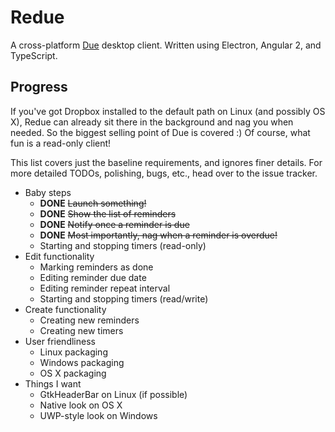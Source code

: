 # Redue

A cross-platform [Due](http://www.dueapp.com/) desktop client. Written using Electron, Angular 2, and TypeScript.

## Progress

If you've got Dropbox installed to the default path on Linux (and possibly OS X), Redue can already sit there in the background and nag you when needed. So the biggest selling point of Due is covered :) Of course, what fun is a read-only client!

This list covers just the baseline requirements, and ignores finer details. For more detailed TODOs, polishing, bugs, etc., head over to the issue tracker.

* Baby steps
  - **DONE** ~~Launch something!~~
  - **DONE** ~~Show the list of reminders~~
  - **DONE** ~~Notify once a reminder is due~~
  - **DONE** ~~Most importantly, nag when a reminder is overdue!~~
  - Starting and stopping timers (read-only)
* Edit functionality
  - Marking reminders as done
  - Editing reminder due date
  - Editing reminder repeat interval
  - Starting and stopping timers (read/write)
* Create functionality
  - Creating new reminders
  - Creating new timers
* User friendliness
  - Linux packaging
  - Windows packaging
  - OS X packaging
* Things I want
  - GtkHeaderBar on Linux (if possible)
  - Native look on OS X
  - UWP-style look on Windows
